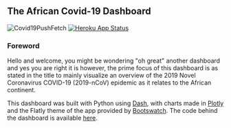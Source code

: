 ## The African Covid-19 Dashboard
![Covid19PushFetch](https://github.com/TJMusiitwa/The-African-Covid-19-Dashboard/workflows/Covid19PushFetch/badge.svg)
[![Heroku App Status](http://heroku-shields.herokuapp.com/african-covid19-dashboard)](https://african-covid19-dashboard.herokuapp.com)
### Foreword
Hello and welcome, you might be wondering "oh great" another dashboard and yes you are right it is however, the prime focus of this dashboard is as stated in the title to mainly visualize an overview of the 2019 Novel Coronavirus COVID-19 (2019-nCoV) epidemic as it relates to the African continent.

This dashboard was built with Python using [Dash](https://dash.plot.ly/), with charts made in [Plotly](https://plot.ly/) and the Flatly theme of the app provided by [Bootswatch](https://bootswatch.com/flatly/).
 The code behind the dashboard  is available [here](github.com).

